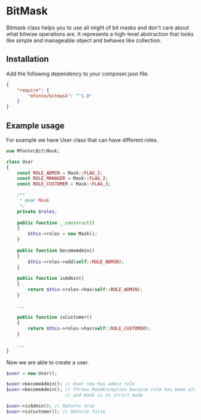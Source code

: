 # BitMask

Bitmask class helps you to use all might of bit masks and don't care about what bitwise operations are. It represents a high-level abstraction that looks like simple and manageable object and behaves like collection.

## Installation

Add the following dependency to your composer.json file.

```json
{
    "require": {
        "mfonte/bitmask": "^1.0"
    }
}
```

## Example usage

For example we have User class that can have different roles.

```php
use Mfonte\Bit\Mask;

class User
{
    const ROLE_ADMIN = Mask::FLAG_1;
    const ROLE_MANAGER = Mask::FLAG_2;
    const ROLE_CUSTOMER = Mask::FLAG_3;

    /**
     * @var Mask
     */
    private $roles;
    
    public function __construct()
    {
        $this->roles = new Mask();
    }
    
    public function becomeAdmin()
    {
        $this->roles->add(self::ROLE_ADMIN);
    }
    
    public function isAdmin()
    {
        return $this->roles->has(self::ROLE_ADMIN);
    }
    
    ...
    
    public function isCustomer()
    {
        return $this->roles->has(self::ROLE_CUSTOMER);
    }
    
    ...
}
```

Now we are able to create a user.

```php
$user = new User();

$user->becomeAdmin(); // User now has admin role
$user->becomeAdmin(); // Throws MaskException because role has been already set
                      // and mask is in strict mode

$user->isAdmin(); // Returns true
$user->isCustomer(); // Returns false
```